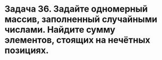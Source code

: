 # Задача 36. Задайте одномерный массив, заполненный случайными числами. Найдите сумму элементов, стоящих на нечётных позициях.